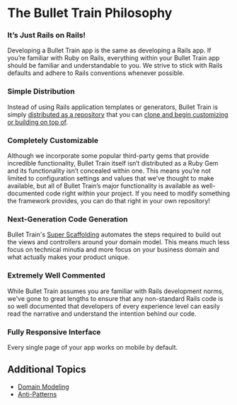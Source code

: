 # The Bullet Train Philosophy

### It’s Just Rails on Rails!
Developing a Bullet Train app is the same as developing a Rails app. If you’re familiar with Ruby on Rails, everything within your Bullet Train app should be familiar and understandable to you. We strive to stick with Rails defaults and adhere to Rails conventions whenever possible.

### Simple Distribution
Instead of using Rails application templates or generators, Bullet Train is simply [distributed as a repository](https://blog.bullettrain.co/how-is-bullet-train-distributed/) that you can [clone and begin customizing or building on top of](/docs/getting-started.md).

### Completely Customizable
Although we incorporate some popular third-party gems that provide incredible functionality, Bullet Train itself isn’t distributed as a Ruby Gem and its functionality isn’t concealed within one. This means you’re not limited to configuration settings and values that we’ve thought to make available, but all of Bullet Train’s major functionality is available as well-documented code right within your project. If you need to modify something the framework provides, you can do that right in your own repository!

### Next-Generation Code Generation
Bullet Train's [Super Scaffolding](/docs/super-scaffolding.md) automates the steps required to build out the views and controllers around your domain model. This means much less focus on technical minutia and more focus on your business domain and what actually makes your product unique.

### Extremely Well Commented
While Bullet Train assumes you are familiar with Rails development norms, we've gone to great lengths to ensure that any non-standard Rails code is so well documented that developers of every experience level can easily read the narrative and understand the intention behind our code.

### Fully Responsive Interface
Every single page of your app works on mobile by default.

## Additional Topics
 - [Domain Modeling](/docs/philosophy/domain-modeling.md)
 - [Anti-Patterns](/docs/philosophy/anti-patterns.md)
